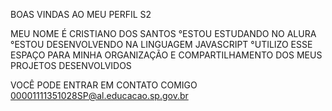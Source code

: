 BOAS VINDAS AO MEU PERFIL S2

MEU NOME É CRISTIANO DOS SANTOS
°ESTOU ESTUDANDO NO ALURA
°ESTOU DESENVOLVENDO NA LINGUAGEM JAVASCRIPT
°UTILIZO ESSE ESPAÇO PARA MINHA ORGANIZAÇÃO E COMPARTILHAMENTO DOS MEUS PROJETOS DESENVOLVIDOS

VOCÊ PODE ENTRAR EM CONTATO COMIGO
00001111351028SP@al.educacao.sp.gov.br
